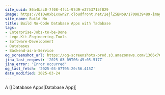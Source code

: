 ```yaml
---
site_uuid: 86a4bac0-7f08-4fc1-97d9-e2753715f029
image: https://d10w0xb1xxwn2r.cloudfront.net/2ejlZ5BNo9/1709839489-images.png
site_name: Build No
title: Build No-Code Database Apps with Tadabase
tags:
- Enterprise-Jobs-to-be-Done
- Lego-Kit-Engineering-Tools
- Software-Development
- Databases
- Backend-as-a-Service
og_screenshot_url: https://og-screenshots-prod.s3.amazonaws.com/1366x768/80/false/7a7a248f180ba754f47f3466eef9506c1fa59598a8fcc67ffebbe8ab14b17456.jpeg
jina_last_request: '2025-03-09T06:45:05.517Z'
jina_error: "Error occurred"
og_last_fetch: '2025-03-07T05:20:56.415Z'
date_modified: 2025-03-24
---
```



A [[Database Apps|Database App]]

